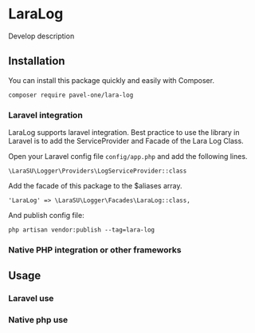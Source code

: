 # LaraLog

Develop description

## Installation

You can install this package quickly and easily with Composer.

`composer require pavel-one/lara-log`

### Laravel integration

LaraLog supports laravel integration. Best practice to use the library 
in Laravel is to add the ServiceProvider and Facade of the Lara Log Class.

Open your Laravel config file `config/app.php` and add the following lines.

`\LaraSU\Logger\Providers\LogServiceProvider::class`

Add the facade of this package to the $aliases array.

`'LaraLog' => \LaraSU\Logger\Facades\LaraLog::class,`

And publish config file:

`php artisan vendor:publish --tag=lara-log`

### Native PHP integration or other frameworks


## Usage

### Laravel use

### Native php use